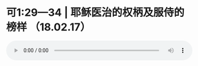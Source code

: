 # 可1:29—34 | 耶稣医治的权柄及服侍的榜样 （18.02.17）

<audio style="width: 100%;" preload="false" controls controlslist="nodownload"><source src="//file.simai.life/audio/mp3/old/22718.mp3" type="audio/mpeg">Your browser does not support the audio element.</audio>


